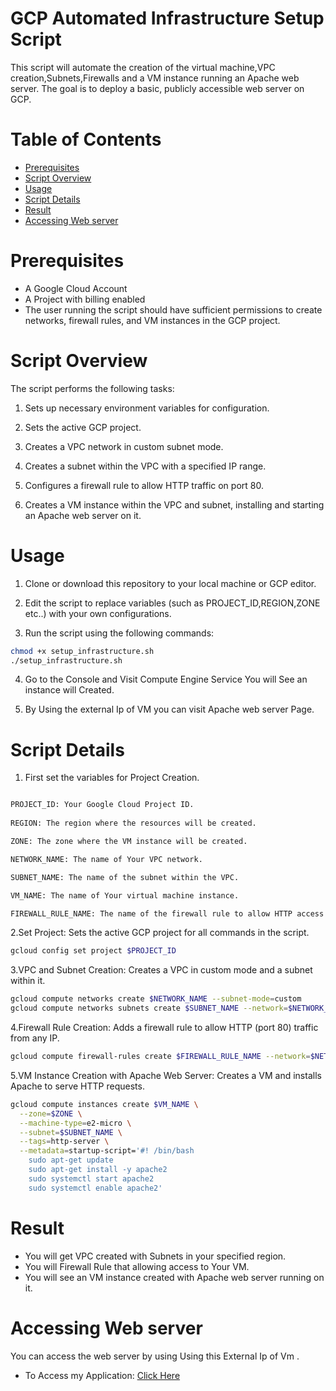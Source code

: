 # GCP Automated Infrastructure Setup Script 
 This script will automate the creation of the virtual machine,VPC creation,Subnets,Firewalls and  a VM instance running an Apache web server. The goal is to deploy a basic, publicly accessible web server on GCP.

# Table of Contents
- [Prerequisites](https://github.com/kawin048/CLOUD_TASK3/blob/main/README.md#prerequisites)
- [Script Overview]()
- [Usage](https://github.com/kawin048/CLOUD_TASK3/blob/main/README.md#usage)
- [Script Details](https://github.com/kawin048/CLOUD_TASK3/blob/main/README.md#script-details)
- [Result](https://github.com/kawin048/CLOUD_TASK3/blob/main/README.md#result)
- [Accessing Web server](https://github.com/kawin048/CLOUD_TASK3/blob/main/README.md#accessing-web-server)

 

# Prerequisites
- A Google Cloud Account
- A Project with billing enabled
- The user running the script should have sufficient permissions to create networks, firewall rules, and VM instances in the GCP project.

# Script Overview

The script performs the following tasks:

 1. Sets up necessary environment variables for configuration.
 
2. Sets the active GCP project.

3. Creates a VPC network in custom subnet mode.

4. Creates a subnet within the VPC with a specified IP range.

5. Configures a firewall rule to allow HTTP traffic on port 80.

6. Creates a VM instance within the VPC and subnet, installing and starting an Apache web server on it.


# Usage

1. Clone or download this repository to your local machine or GCP editor.

2. Edit the script to replace variables (such as PROJECT_ID,REGION,ZONE etc..) with your own configurations.

3. Run the script using the following commands:
```bash
chmod +x setup_infrastructure.sh
./setup_infrastructure.sh

```

4. Go to the Console and Visit Compute Engine Service You will See an instance will Created.

5. By Using the external Ip of VM you can visit Apache web server Page.


# Script Details
1. First set the variables for Project Creation.
```bash

PROJECT_ID: Your Google Cloud Project ID.
  
REGION: The region where the resources will be created.

ZONE: The zone where the VM instance will be created.

NETWORK_NAME: The name of Your VPC network.

SUBNET_NAME: The name of the subnet within the VPC.

VM_NAME: The name of Your virtual machine instance.

FIREWALL_RULE_NAME: The name of the firewall rule to allow HTTP access.

```

2.Set Project: Sets the active GCP project for all commands in the script.

```bash
gcloud config set project $PROJECT_ID

```

3.VPC and Subnet Creation: Creates a VPC in custom mode and a subnet within it.

```bash
gcloud compute networks create $NETWORK_NAME --subnet-mode=custom
gcloud compute networks subnets create $SUBNET_NAME --network=$NETWORK_NAME --region=$REGION --range=10.0.0.0/24

```

4.Firewall Rule Creation: Adds a firewall rule to allow HTTP (port 80) traffic from any IP.

```bash
gcloud compute firewall-rules create $FIREWALL_RULE_NAME --network=$NETWORK_NAME --allow=tcp:80 --source-ranges=0.0.0.0/0 --target-tags=http-server

```

5.VM Instance Creation with Apache Web Server: Creates a VM and installs Apache to serve HTTP requests.

```bash
gcloud compute instances create $VM_NAME \
  --zone=$ZONE \
  --machine-type=e2-micro \
  --subnet=$SUBNET_NAME \
  --tags=http-server \
  --metadata=startup-script='#! /bin/bash
    sudo apt-get update
    sudo apt-get install -y apache2
    sudo systemctl start apache2
    sudo systemctl enable apache2'
```

# Result

- You will get VPC created with Subnets in your specified region.
- You will Firewall Rule that allowing access to Your VM.
- You will see an VM instance created with Apache web server running on it.

# Accessing Web server

You can access the web server by using Using this External Ip of Vm .
- To Access my Application: [Click Here](34.172.35.91)

 

